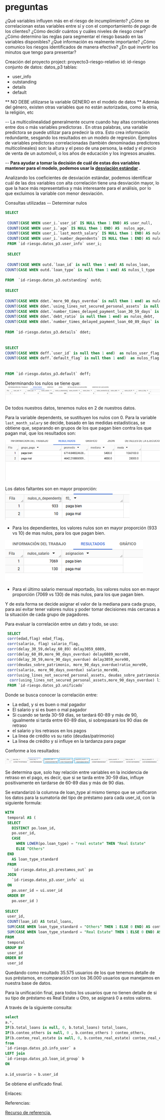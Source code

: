 # preguntas

¿Qué variables influyen más en el riesgo de incumplimiento? 
¿Cómo se correlacionan estas variables entre sí y con el comportamiento de pago de los clientes? 
 ¿Cómo decidir cuántos y cuáles niveles de riesgo crear? 
 ¿Cómo determino las reglas para segmentar el riesgo basado en las variables disponibles?
 ¿Qué información es realmente importante? 
 ¿Cómo comunico los riesgos identificados de manera efectiva? ¿En qué invertir los minutos que tengo para presentar?

Creación del proyecto
project: proyecto3-riesgo-relativo 
id: id-riesgo
conjunto de datos: datos_p3
tablas:
* user_info
* outstanding
* details
* default

** NO DEBE utilizarse la variable GENERO en el modelo de datos
** Además del género, existen otras variables que no están autorizadas, como la etnia, la religión, etc

-- La multicolinealidad generalmente ocurre cuando hay altas correlaciones entre dos o más variables predictoras . En otras palabras, una variable predictora se puede utilizar para predecir la otra. Esto crea información redundante, sesgando los resultados en un modelo de regresión. Ejemplos de variables predictoras correlacionadas (también denominadas predictores multicolineales) son: la altura y el peso de una persona, la edad y el precio de venta de un automóvil, o los años de educación y los ingresos anuales.


-- **Para ayudar a tomar la decisión de cuál de estas dos variables mantener para el modelo, podemos usar la** **[desviación estándar](https://cloud.google.com/bigquery/docs/reference/standard-sql/statistical_aggregate_functions?hl=es-419#stddev)**​ **.**

Analizando los coeficientes de desviación estándar, podemos identificar cuál de las dos variables con alta correlación tiene una desviación mayor, lo que la hace más representativa y más interesante para el análisis, por lo que excluimos la variable con menor desviación.


Consultas utilizadas
-- Determinar nulos 
```sql
SELECT 

 COUNT(CASE WHEN user_i.`user_id` IS NULL then 1 END) AS user_null,
 COUNT(CASE WHEN user_i.`age` IS NULL then 1 END) AS  nulos_age,
 COUNT(CASE WHEN user_i.`last_month_salary` IS NULL then 1 END) AS nulos_salario,
 COUNT(CASE WHEN user_i.`number_dependents` IS NULL then 1 END) AS nulos_n_dependents
 FROM `id-riesgo.datos_p3.user_info` user_i; 

 SELECT 

 COUNT(CASE WHEN outd.`loan_id` is null then 1 end) AS nulos_loan,
COUNT(CASE WHEN outd.`loan_type` is null then 1 end) AS nulos_l_type

FROM  `id-riesgo.datos_p3.outstanding` outd;

SELECT

COUNT(CASE WHEN ddet.`more_90_days_overdue` is null then 1 end) as nulos_more90,	
COUNT(CASE WHEN ddet.`using_lines_not_secured_personal_assets` is null then 1 end) as nulos_lines,	
COUNT(CASE WHEN ddet.`number_times_delayed_payment_loan_30_59_days` is null then 1 end) as nulos_number30_59,	
COUNT(CASE WHEN ddet.`debt_ratio` is null then 1 end) as nulos_debt,
COUNT(CASE WHEN ddet.`number_times_delayed_payment_loan_60_89_days` is null then 1 end) as nulos_60_89

FROM `id-riesgo.datos_p3.details` ddet;


SELECT
COUNT(CASE WHEN deff.`user_id` is null then 1 end)  as nulos_user_flag,
COUNT(CASE WHEN deff.`default_flag` is null then 1 end)  as nulos_flag	


FROM `id-riesgo.datos_p3.default` deff;

```

Determinando los nulos se tiene que:
![alt text](/Imagenes/image.png)

De todos nuestros datos, tenemos nulos en 2 de nuestros datos.

Para la variable dependents, se sustituyen los nulos con 0.
Para la variable `last_month_salary` se decide, basado en las medidas estadísticas, se obtiene que, separando en grupos de los que pagan bien contra los que pagan mal, que los resultados son:

![alt text](/Imagenes/image-1.png)

Los datos faltantes son en mayor proporción:
![alt text](/Imagenes/image-3.png)

* Para los dependientes, los valores nulos son en mayor proporción (933 vs 10) de mas nulos, para los que pagan bien.

![alt text](/Imagenes/image-2.png)
* Para el último salario mensual reportado, los valores nulos son en mayor proporción (7069 vs 130) de más nulos, para los que pagan bien.

Y de esta forma se decide asignar el valor de la mediana para cada grupo, para así evitar tener valores nulos y poder tomar decisiones más cercanas a la situación de cada grupo de pagadores. 

Para evaluar la correlación entre un dato y todo, se uso:
```sql
 SELECT 
 corr(edad,flag) edad_flag,
 corr(salario, flag) salario_flag,
 corr(delay_30_59,delay_60_89) delay3059_6089,
 corr(delay_60_89,more_90_days_overdue) delay6089_more90,
 corr(delay_30_59,more_90_days_overdue) delay3059_more90,
 corr(deudas_sobre_patrimonio, more_90_days_overdue)ratio_more90,
 corr(salario, more_90_days_overdue) salario_more90,
 corr(using_lines_not_secured_personal_assets, deudas_sobre_patrimonio) linea_vs_ratio,
  corr(using_lines_not_secured_personal_assets,more_90_days_overdue) linea_vs_atraso90
 FROM `id-riesgo.datos_p3.unificado`
 ```
 Donde se busca conocer la correlación entre:
 *  La edad, y si es buen o mal pagador
 * El salario y si es buen o mal pagador
 * Si cuando se tarda 30-59 días, se tardará 60-89 y más de 90, igualmente si tarda entre 60-89 días, si sobrepasará los 90 días de retraso
 * el salario y los retrasos en los pagos
 * La linea de crédito vs su ratio (deudas/patrimonio)
 * La linea de crédito y si influye en la tardanza para pagar

 Conforme a los resultados:

 ![alt text](/Imagenes/image-4.png)

 Se determina que, solo hay relación entre variables en la incidencia de retraso en el pago, es decir, que si se tarda entre 30-59 días, influye positivamente en tardarse de 60-89 días y más de 90 días.

 Se estandarizó la columna de loan_type al mismo tiempo que se unificaron los datos para la sumatoria del tipo de préstamo para cada user_id, con la siguiente formula:

 ```sql
 WITH
  temporal AS (
  SELECT
    DISTINCT po.loan_id,
    po.user_id,
    CASE
      WHEN LOWER(po.loan_type) = "real estate" THEN "Real Estate"
      ELSE "Others"
  END
    AS loan_type_standard
  FROM
    `id-riesgo.datos_p3.prestamos_out` po
  JOIN
    `id-riesgo.datos_p3.user_info` ui
  ON
    po.user_id = ui.user_id
  ORDER BY
    po.user_id )

SELECT
  user_id,
  COUNT(loan_id) AS total_loans,
  SUM(CASE WHEN loan_type_standard = "Others" THEN 1 ELSE 0 END) AS conteo_others,
  SUM(CASE WHEN loan_type_standard = "Real Estate" THEN 1 ELSE 0 END) AS conteo_real_estate
FROM
  temporal
GROUP BY
  user_id
ORDER BY
  user_id

```
Quedando como resultado 35.575 usuarios de los que tenemos detalle de sus préstamos, en comparación con los  36.000 usuarios que manejamos en nuestra base de datos.

Para la unificación final,  para todos los usuarios que no tienen detalle de si su tipo de préstamo es Real Estate u Otro, se asignará 0 a estos valores.

A través de la siguiente consulta:

```sql
select
a.*,
IF(b.total_loans is null, 0, b.total_loans) total_loans,
IF(b.conteo_others is null, 0 , b.conteo_others ) conteo_others,
IF(b.conteo_real_estate is null, 0, b.conteo_real_estate) conteo_real_estate
from
`id-riesgo.datos_p3.info_user` a
LEFT join
`id-riesgo.datos_p3.loan_id_group` b
ON

a.id_usuario = b.user_id
```

Se obtiene el unificado final.



Enlaces:

Referencias:

[Recurso de referencia.](https://www.youtube.com/watch?v=sYc3uID4ObQ)


